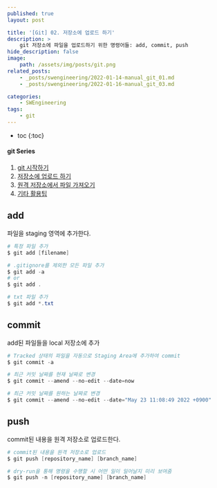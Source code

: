 ```yaml
---
published: true
layout: post

title: '[Git] 02. 저장소에 업로드 하기'
description: >
    git 저장소에 파일을 업로드하기 위한 명령어들: add, commit, push
hide_description: false
image:
    path: /assets/img/posts/git.png
related_posts:
    - _posts/swengineering/2022-01-14-manual_git_01.md
    - _posts/swengineering/2022-01-16-manual_git_03.md

categories:
    - SWEngineering
tags:
    - git
---
```

* toc
{:toc}

<h4>git Series</h4>
<div class="taxonomy__index">
    <ol class="description">
        <li><a href="/swengineering/manual_git_01/">git 시작하기</a></li>
        <li><a href="/swengineering/manual_git_02/">저장소에 업로드 하기</a></li>
        <li><a href="/swengineering/manual_git_03/">원격 저장소에서 파일 가져오기</a></li>
        <li><a href="/swengineering/manual_git_04/">기타 활용팁</a></li>
    </ol>
</div>

## add

파일을 staging 영역에 추가한다.  

```powershell
# 특정 파일 추가
$ git add [filename]

# .gitignore를 제외한 모든 파일 추가
$ git add -a
# or
$ git add .

# txt 파일 추가
$ git add *.txt
```

## commit

add된 파일들을 local 저장소에 추가  

```powershell
# Tracked 상태의 파일을 자동으로 Staging Area에 추가하여 commit
$ git commit -a

# 최근 커밋 날짜를 현재 날짜로 변경
$ git commit --amend --no-edit --date=now

# 최근 커밋 날짜를 원하는 날짜로 변경
$ git commit --amend --no-edit --date="May 23 11:08:49 2022 +0900"
```

## push

commit된 내용을 원격 저장소로 업로드한다.  

```powershell
# commit된 내용을 원격 저장소로 업로드
$ git push [repository_name] [branch_name]

# dry-run을 통해 명령을 수행할 시 어떤 일이 일어날지 미리 보여줌
$ git push -n [repository_name] [branch_name]
```